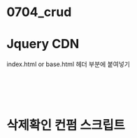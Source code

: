 # 0704_crud
# Jquery CDN

index.html or base.html 헤더 부분에 붙여넣기 
<pre><code>
<script src="https://code.jquery.com/jquery-3.3.1.slim.min.js"
     integrity="sha384-q8i/X+965DzO0rT7abK41JStQIAqVgRVzpbzo5smXKp4YfRvH+8abtTE1Pi6jizo"
      crossorigin="anonymous"></script>
</code></pre>
        
# 삭제확인 컨펌 스크립트

<pre><code>
  <script>
       $('#delete').click(function () {
           if (confirm('Are you sure?') == true) {
           } else {
               return false;
           }
      });
   </script>
</code></pre>
